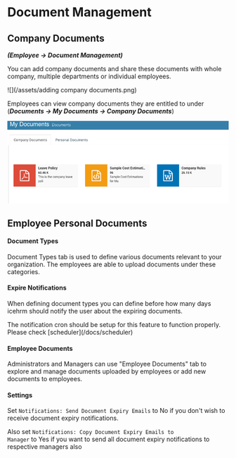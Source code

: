 # Document Management

## Company Documents
**_(Employee -> Document Management)_**

You can add company documents and share these documents with whole company, multiple departments or individual employees.

![](/assets/adding company documents.png)

Employees can view company documents they are entitled to under (**_Documents -> My Documents -> Company Documents_**)

![](/assets/company_documents.png)

## Employee Personal Documents

#### Document Types

Document Types tab is used to define various documents relevant to your organization. 
The employees are able to upload documents under these categories.

#### Expire Notifications

When defining document types you can define before how many days icehrm should notify the user about the
expiring documents.

<div class="note info">
  <p>
  The notification cron should be setup for this feature to function properly. Please check 
  [scheduler](/docs/scheduler)
  </p>
</div>

#### Employee Documents

Administrators and Managers can use "Employee Documents" tab to explore and manage documents uploaded by 
employees or add new documents to employees.

#### Settings

Set <code>Notifications: Send Document Expiry Emails</code> to No if you don't wish to receive document expiry
notifications.

Also set <code>Notifications: Copy Document Expiry Emails to Manager</code> to Yes if you want to send all document
expiry notifications to respective managers also
